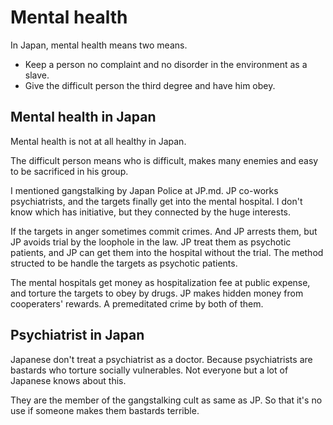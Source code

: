 # Mental health

In Japan, mental health means two means.

- Keep a person no complaint and no disorder in the environment as a slave.
- Give the difficult person the third degree and have him obey.

## Mental health in Japan

Mental health is not at all healthy in Japan.

The difficult person means who is difficult, makes many enemies 
and easy to be sacrificed in his group.

I mentioned gangstalking by Japan Police at JP.md.
JP co-works psychiatrists, and the targets finally get into the mental hospital.
I don't know which has initiative, but they connected by the huge interests.

If the targets in anger sometimes commit crimes.
And JP arrests them, but JP avoids trial by the loophole in the law.
JP treat them as psychotic patients, 
and JP can get them into the hospital without the trial.
The method structed to be handle the targets as psychotic patients.

The mental hospitals get money as hospitalization fee at public expense,
and torture the targets to obey by drugs.
JP makes hidden money from cooperaters' rewards.
A premeditated crime by both of them.

## Psychiatrist in Japan

Japanese don't treat a psychiatrist as a doctor.
Because psychiatrists are bastards who torture socially vulnerables.
Not everyone but a lot of Japanese knows about this.

They are the member of the gangstalking cult as same as JP.
So that it's no use if someone makes them bastards terrible.